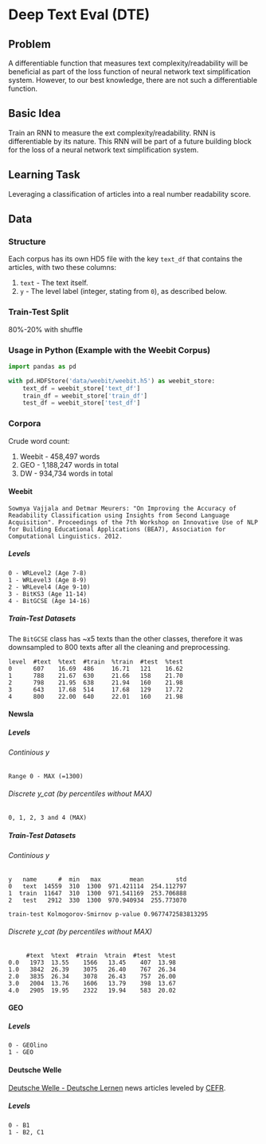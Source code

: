 # Deep Text Eval (DTE)

## Problem
A differentiable function that measures text complexity/readability will be beneficial as part of the loss function of neural network text simplification system. However, to our best knowledge, there are not such a differentiable
function.

## Basic Idea
Train an RNN to measure the ext complexity/readability. RNN is differentiable by
its nature. This RNN will be part of a future building block for the loss of a
neural network text simplification system.

## Learning Task
Leveraging a classification of articles into a real number readability score.

## Data

### Structure
Each corpus has its own HD5 file with the key `text_df` that contains the
articles, with two these columns:

1. `text` - The text itself.
2. `y` - The level label (integer, stating from `0`), as described below.

### Train-Test Split
80%-20% with shuffle

### Usage in Python (Example with the Weebit Corpus)
```python
import pandas as pd

with pd.HDFStore('data/weebit/weebit.h5') as weebit_store:
	text_df = weebit_store['text_df']
	train_df = weebit_store['train_df']
	test_df = weebit_store['test_df']
```

### Corpora

Crude word count:

1. Weebit - 458,497 words
2. GEO - 1,188,247 words in total
3. DW - 934,734 words in total


#### Weebit
```
Sowmya Vajjala and Detmar Meurers: "On Improving the Accuracy of
Readability Classification using Insights from Second Language
Acquisition". Proceedings of the 7th Workshop on Innovative Use of NLP
for Building Educational Applications (BEA7), Association for
Computational Linguistics. 2012.
```

##### Levels
```
0 - WRLevel2 (Age 7-8)
1 - WRLevel3 (Age 8-9)
2 - WRLevel4 (Age 9-10)
3 - BitKS3 (Age 11-14)
4 - BitGCSE (Age 14-16)
```
##### Train-Test Datasets
The `BitGCSE` class has ~x5 texts than the other classes, therefore it was
downsampled to 800 texts after all the cleaning and preprocessing.

```
level  #text  %text  #train  %train  #test  %test
0      607    16.69  486     16.71   121    16.62
1      788    21.67  630     21.66   158    21.70
2      798    21.95  638     21.94   160    21.98
3      643    17.68  514     17.68   129    17.72
4      800    22.00  640     22.01   160    21.98
```

#### Newsla
##### Levels
###### Continious y
```
Range 0 - MAX (=1300)
```

###### Discrete y_cat (by percentiles without MAX)
```
0, 1, 2, 3 and 4 (MAX)
```

##### Train-Test Datasets

###### Continious y
```
y   name      #  min   max        mean         std
0   text  14559  310  1300  971.421114  254.112797
1  train  11647  310  1300  971.541169  253.706888
2   test   2912  330  1300  970.940934  255.773070

train-test Kolmogorov-Smirnov p-value 0.9677472583813295
```

###### Discrete y_cat (by percentiles without MAX)
```
     #text  %text  #train  %train  #test  %test
0.0   1973  13.55    1566   13.45    407  13.98
1.0   3842  26.39    3075   26.40    767  26.34
2.0   3835  26.34    3078   26.43    757  26.00
3.0   2004  13.76    1606   13.79    398  13.67
4.0   2905  19.95    2322   19.94    583  20.02

```


#### GEO
##### Levels
```
0 - GEOlino
1 - GEO
```


#### Deutsche Welle
[Deutsche Welle - Deutsche Lernen](http://www.dw.com/de/deutsch-lernen/s-2055)
news articles leveled by
[CEFR](https://en.wikipedia.org/wiki/Common_European_Framework_of_Reference_for_Languages).

##### Levels
```
0 - B1
1 - B2, C1
```
